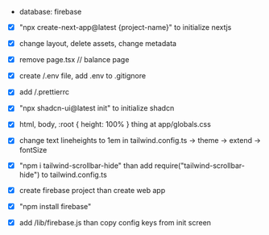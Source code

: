 - database: firebase

- [x] "npx create-next-app@latest {project-name}" to initialize nextjs
- [x] change layout, delete assets, change metadata
- [x] remove page.tsx // balance page
- [x] create /.env file, add .env to .gitignore
- [x] add /.prettierrc

- [x] "npx shadcn-ui@latest init" to initialize shadcn
- [x] html, body, :root { height: 100% } thing at app/globals.css
- [x] change text lineheights to 1em in tailwind.config.ts -> theme -> extend -> fontSize
- [x] "npm i tailwind-scrollbar-hide" than add require("tailwind-scrollbar-hide") to tailwind.config.ts

- [x] create firebase project than create web app
- [x] "npm install firebase"
- [x] add /lib/firebase.js than copy config keys from init screen
